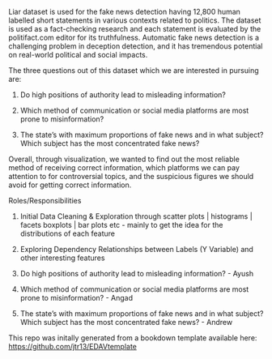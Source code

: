Liar dataset is used for the fake news detection having 12,800 human labelled short statements in various contexts related to politics. The dataset is used as a fact-checking research and each statement is evaluated by the politifact.com editor for its truthfulness. Automatic fake news detection is a challenging problem in deception detection, and it has tremendous potential on real-world political and social impacts. 

The three questions out of this dataset which we are interested in pursuing are:

1) Do high positions of authority lead to misleading information?

2) Which method of communication or social media platforms are most prone to
misinformation?

3) The state’s with maximum proportions of fake news and in what subject? Which subject
has the most concentrated fake news?

Overall, through visualization, we wanted to find out the most reliable method of receiving correct information, which platforms we can pay attention to for controversial topics, and the suspicious figures we should avoid for getting correct information.


Roles/Responsibilities

1) Initial Data Cleaning & Exploration through scatter plots | histograms | facets boxplots | bar plots etc - mainly to get the idea for the distributions of each feature
2) Exploring Dependency Relationships between Labels (Y Variable) and other interesting features  

3) Do high positions of authority lead to misleading information? - Ayush

4) Which method of communication or social media platforms are most prone to misinformation? - Angad

5) The state’s with maximum proportions of fake news and in what subject? Which subject has the most concentrated fake news? - Andrew


This repo was initally generated from a bookdown template available here: https://github.com/jtr13/EDAVtemplate
